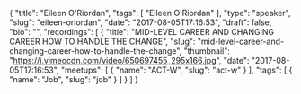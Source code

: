 {
  "title": "Eileen O'Riordan",
  "tags": [
    "Eileen O'Riordan"
  ],
  "type": "speaker",
  "slug": "eileen-oriordan",
  "date": "2017-08-05T17:16:53",
  "draft": false,
  "bio": "",
  "recordings": [
    {
      "title": "MID-LEVEL CAREER AND CHANGING CAREER HOW TO HANDLE THE CHANGE",
      "slug": "mid-level-career-and-changing-career-how-to-handle-the-change",
      "thumbnail": "https://i.vimeocdn.com/video/650697455_295x166.jpg",
      "date": "2017-08-05T17:16:53",
      "meetups": [
        {
          "name": "ACT-W",
          "slug": "act-w"
        }
      ],
      "tags": [
        {
          "name": "Job",
          "slug": "job"
        }
      ]
    }
  ]
}